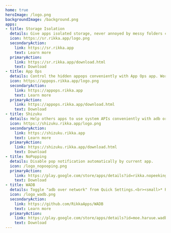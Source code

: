 ```yaml
---
home: true
heroImage: /logo.png
backgroundImage: /background.png
apps:
- title: Storage Isolation
  details: Give apps isolated storage, never annoyed by messy folders created by poor-designed apps.<br><small>* Requires root</small>
  icon: https://sr.rikka.app/logo.png
  secondaryAction:
    link: https://sr.rikka.app
    text: Learn more
  primaryAction:
    link: https://sr.rikka.app/download.html
    text: Download
- title: App Ops
  details: Control the hidden appops conveniently with App Ops app. Works without root.<br><small>* Requires adb if not rooted</small>
  icon: https://appops.rikka.app/logo.png
  secondaryAction:
    link: https://appops.rikka.app
    text: Learn more
  primaryAction:
    link: https://appops.rikka.app/download.html
    text: Download
- title: Shizuku
  details: Help others apps to use system APIs conveniently with adb or root privilege.<br><small>* Requires adb or root</small>
  icon: https://shizuku.rikka.app/logo.png
  secondaryAction:
    link: https://shizuku.rikka.app
    text: Learn more
  primaryAction:
    link: https://shizuku.rikka.app/download.html
    text: Download
- title: NoPopping
  details: Disable pop notification automatically by current app.
  icon: /logo_nopooping.png
  primaryAction:
    link: https://play.google.com/store/apps/details?id=rikka.nopeeking
    text: Download
- title: WADB
  details: Toggle "adb over network" from Quick Settings.<br><small>* Requires root</small>
  icon: /logo_wadb.png
  secondaryAction:
    link: https://github.com/RikkaApps/WADB
    text: Learn more
  primaryAction:
    link: https://play.google.com/store/apps/details?id=moe.haruue.wadb
    text: Download
---
```

